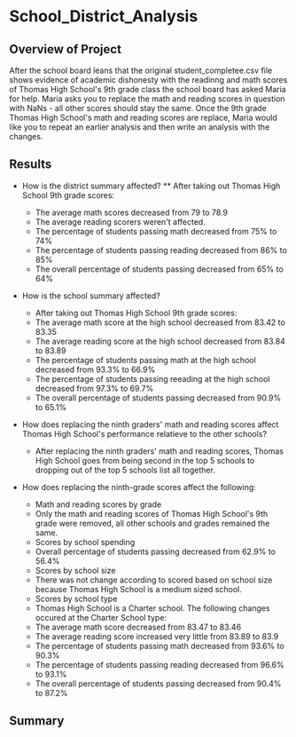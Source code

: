 # School_District_Analysis

## Overview of Project
After the school board leans that the original student_completee.csv file shows evidence of academic dishonesty with the readinng and math scores of Thomas High School's 9th grade class the school board has asked Maria for help. Maria asks you to replace the math and reading scores in question with NaNs - all other scores should stay the same. Once the 9th grade Thomas High School's math and reading scores are replace, Maria would like you to repeat an earlier analysis and then write an analysis with the changes. 

## Results
* How is the district summary affected?
** After taking out Thomas High School 9th grade scores:
   * The average math scores decreased from 79 to 78.9
   * The average reading scorers weren't affected. 
   * The percentage of students passing math decreased from 75% to 74%
   * The percentage of students passing reading decreased from 86% to 85%
   * The overall percentage of students passing decreased from 65% to 64%
 
* How is the school summary affected?
  * After taking out Thomas High School 9th grade scores: 
  *   The average math score at the high school decreased from 83.42 to 83.35
  *   The average reading score at the high school decreased from 83.84 to 83.89
  *   The percentage of students passing math at the high school decreased from 93.3% to 66.9%
  *   The percentage of students passing reeading at the high school decreased from 97.3% to 69.7%
  *   The overall percentage of students passing decreased from 90.9% to 65.1%
  
* How does replacing the ninth graders' math and reading scores affect Thomas High School's performance relatieve to the other schools?
  * After replacing the ninth graders' math and reading scores, Thomas High School goes from being second in the top 5 schools to dropping out of the top 5 schools list all together. 
  
* How does replacing the ninth-grade scores affect the following: 
  * Math and reading scores by grade
  *   Only the math and reading scores of Thomas High School's 9th grade were removed, all other schools and grades remained the same. 
  * Scores by school spending
  *   Overall percentage of students passing decreased from 62.9% to 56.4%
  * Scores by school size
  *   There was not change according to scored based on school size because Thomas High School is a medium sized school. 
  * Scores by school type
  *   Thomas High School is a Charter school. The following changes occured at the Charter School type:
   * The average math score decreased from 83.47 to 83.46
   * The average reading score increased very little from 83.89 to 83.9
   * The percentage of students passing math decreased from 93.6% to 90.3%
   * The percentage of students passing reading decreased from 96.6% to 93.1%
   * The overall percentage of students passing decreased from 90.4% to 87.2%

## Summary
